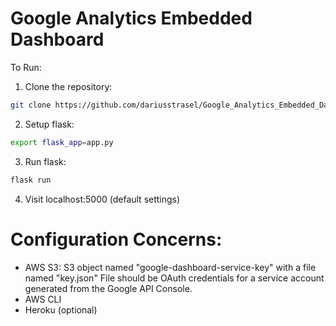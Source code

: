 # Google Analytics Embedded Dashboard

To Run:
1. Clone the repository:
```bash
git clone https://github.com/dariusstrasel/Google_Analytics_Embedded_Dashboard.git
```
2. Setup flask:
```bash
export flask_app=app.py
```
3. Run flask:
```bash
flask run
```

4. Visit localhost:5000 (default settings)

# Configuration Concerns:
- AWS S3: S3 object named "google-dashboard-service-key" with a file named "key.json" File should be OAuth credentials for a service account generated from the Google API Console.
- AWS CLI
- Heroku (optional) 
